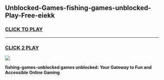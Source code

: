 
## Unblocked-Games-fishing-games-unblocked-Play-Free-eiekk
<h3>
<a href="https://premium76.site?title=fishing-games-unblocked&ref=10A">CLICK TO PLAY</a></h3>
<hr>

<h3>
<a href="https://premium76.site?title=fishing-games-unblocked&ref=10A">CLICK 2 PLAY</a>
  
</h3>

<a href="https://premium76.site?title=fishing-games-unblocked&ref=10A"><img src="https://clearcache.store/games.png"></a>


**fishing-games-unblocked games unblocked: Your Gateway to Fun and Accessible Online Gaming**
